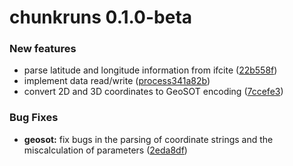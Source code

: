 #  chunkruns 0.1.0-beta

### New features

* parse latitude and longitude information from ifcite ([22b558f](https://gitee.com/ironmanzzm/chunk-runs/commits/22b558fa08b779823767a8311c796c8a832c0648))
* implement data read/write ([process341a82b](https://gitee.com/ironmanzzm/chunk-runs/commits/22b558fa08b7798237341a82b217458d775fe34ab4656100ce45676edb))
* convert 2D and 3D coordinates to GeoSOT encoding ([7ccefe3](https://gitee.com/ironmanzzm/chunk-runs/commits/7ccefe3fea877efaa66063e24fa62458a61e4ab9))

### Bug Fixes

* **geosot:** fix bugs in the parsing of coordinate strings and the miscalculation of parameters ([2eda8df](https://gitee.com/ironmanzzm/chunk-runs/commits/2eda8df46842c81e660346ad86501142f480c504))



